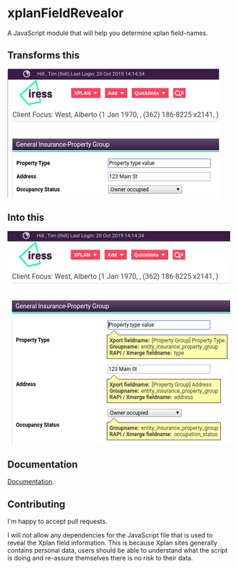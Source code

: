 # xplanFieldRevealor

A JavaScript module that will help you determine xplan field-names.

## Transforms this

![before](docs/before.png "Before")

## Into this

![after](docs/after.png "After")

## Documentation

[Documentation](https://timhill-iress.github.io/xplanFieldRevealer/index.html).

## Contributing

I'm happy to accept pull requests.

I will not allow any dependencies for the JavaScript file that is used to reveal the Xplan field information.
This is because Xplan sites generally contains personal data, users should be able to understand what the script is doing and re-assure themselves there is no risk to their data.
